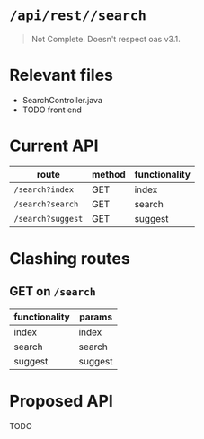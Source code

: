 # `/api/rest//search`
> Not Complete.
> Doesn't respect oas v3.1.

# Relevant files
- SearchController.java
- TODO front end

# Current API
|route|method|functionality|
|-|-|-|
|`/search?index`|GET|index|
|`/search?search`|GET|search|
|`/search?suggest`|GET|suggest|

# Clashing routes

## GET on `/search`
|functionality|params|
|-|-|
|index|index|
|search|search|
|suggest|suggest|

# Proposed API
TODO
